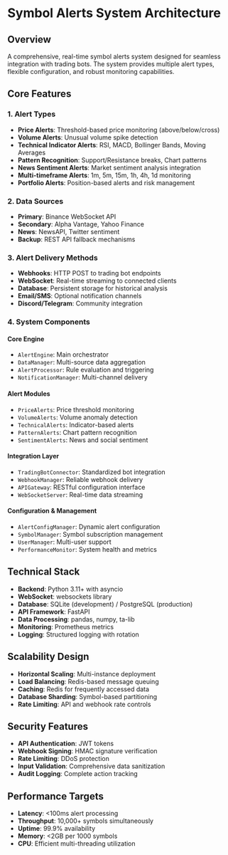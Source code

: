 # Symbol Alerts System Architecture

## Overview
A comprehensive, real-time symbol alerts system designed for seamless integration with trading bots. The system provides multiple alert types, flexible configuration, and robust monitoring capabilities.

## Core Features

### 1. Alert Types
- **Price Alerts**: Threshold-based price monitoring (above/below/cross)
- **Volume Alerts**: Unusual volume spike detection
- **Technical Indicator Alerts**: RSI, MACD, Bollinger Bands, Moving Averages
- **Pattern Recognition**: Support/Resistance breaks, Chart patterns
- **News Sentiment Alerts**: Market sentiment analysis integration
- **Multi-timeframe Alerts**: 1m, 5m, 15m, 1h, 4h, 1d monitoring
- **Portfolio Alerts**: Position-based alerts and risk management

### 2. Data Sources
- **Primary**: Binance WebSocket API
- **Secondary**: Alpha Vantage, Yahoo Finance
- **News**: NewsAPI, Twitter sentiment
- **Backup**: REST API fallback mechanisms

### 3. Alert Delivery Methods
- **Webhooks**: HTTP POST to trading bot endpoints
- **WebSocket**: Real-time streaming to connected clients
- **Database**: Persistent storage for historical analysis
- **Email/SMS**: Optional notification channels
- **Discord/Telegram**: Community integration

### 4. System Components

#### Core Engine
- `AlertEngine`: Main orchestrator
- `DataManager`: Multi-source data aggregation
- `AlertProcessor`: Rule evaluation and triggering
- `NotificationManager`: Multi-channel delivery

#### Alert Modules
- `PriceAlerts`: Price threshold monitoring
- `VolumeAlerts`: Volume anomaly detection
- `TechnicalAlerts`: Indicator-based alerts
- `PatternAlerts`: Chart pattern recognition
- `SentimentAlerts`: News and social sentiment

#### Integration Layer
- `TradingBotConnector`: Standardized bot integration
- `WebhookManager`: Reliable webhook delivery
- `APIGateway`: RESTful configuration interface
- `WebSocketServer`: Real-time data streaming

#### Configuration & Management
- `AlertConfigManager`: Dynamic alert configuration
- `SymbolManager`: Symbol subscription management
- `UserManager`: Multi-user support
- `PerformanceMonitor`: System health and metrics

## Technical Stack
- **Backend**: Python 3.11+ with asyncio
- **WebSocket**: websockets library
- **Database**: SQLite (development) / PostgreSQL (production)
- **API Framework**: FastAPI
- **Data Processing**: pandas, numpy, ta-lib
- **Monitoring**: Prometheus metrics
- **Logging**: Structured logging with rotation

## Scalability Design
- **Horizontal Scaling**: Multi-instance deployment
- **Load Balancing**: Redis-based message queuing
- **Caching**: Redis for frequently accessed data
- **Database Sharding**: Symbol-based partitioning
- **Rate Limiting**: API and webhook rate controls

## Security Features
- **API Authentication**: JWT tokens
- **Webhook Signing**: HMAC signature verification
- **Rate Limiting**: DDoS protection
- **Input Validation**: Comprehensive data sanitization
- **Audit Logging**: Complete action tracking

## Performance Targets
- **Latency**: <100ms alert processing
- **Throughput**: 10,000+ symbols simultaneously
- **Uptime**: 99.9% availability
- **Memory**: <2GB per 1000 symbols
- **CPU**: Efficient multi-threading utilization

